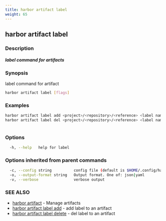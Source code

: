 ```yaml
---
title: harbor artifact label
weight: 65
---
```

## harbor artifact label

### Description

##### label command for artifacts

### Synopsis

label command for artifact

```sh
harbor artifact label [flags]
```

### Examples

```sh
harbor artifact label add <project>/<repository>/<reference> <label name>
harbor artifact label del <project>/<repository>/<reference> <label name>
		
```

### Options

```sh
  -h, --help   help for label
```

### Options inherited from parent commands

```sh
  -c, --config string          config file (default is $HOME/.config/harbor-cli/config.yaml)
  -o, --output-format string   Output format. One of: json|yaml
  -v, --verbose                verbose output
```

### SEE ALSO

* [harbor artifact](harbor-artifact.md)	 - Manage artifacts
* [harbor artifact label add](harbor-artifact-label-add.md)	 - add label to an artifact
* [harbor artifact label delete](harbor-artifact-label-delete.md)	 - del label to an artifact

